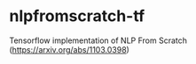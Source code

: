 # nlpfromscratch-tf
Tensorflow implementation of NLP From Scratch (https://arxiv.org/abs/1103.0398) 
